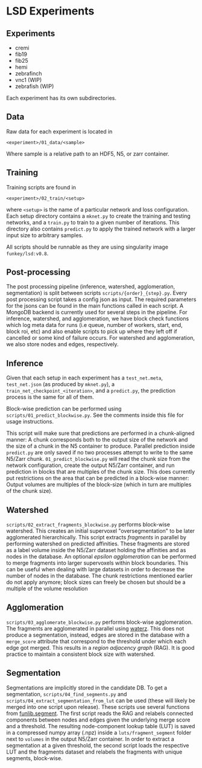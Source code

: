 LSD Experiments
===============

Experiments
-----------

* cremi
* fib19
* fib25
* hemi
* zebrafinch
* vnc1 (WIP)
* zebrafish (WIP)

Each experiment has its own subdirectories.

Data
----

Raw data for each experiment is located in

```
<experiment>/01_data/<sample>
```

Where sample is a relative path to an HDF5, N5, or zarr container.

Training
--------

Training scripts are found in

```
<experiment>/02_train/<setup>
```

where `<setup>` is the name of a particular network and loss configuration.
Each setup directory contains a `mknet.py` to create the training and testing
networks, and a `train.py` to train to a given number of iterations. This
directory also contains `predict.py` to apply the trained network with a larger
input size to arbitrary samples.

All scripts should be runnable as they are using singularity image
`funkey/lsd:v0.8`.

Post-processing
---------------

The post processing pipeline (inference, watershed, agglomeration, segmentation)
is split between scripts `scripts/{order}_{step}.py`. Every post processing script 
takes a config json as input. The required parameters for the jsons can be found in 
the main functions called in each script. A MongoDB backend is currently used for 
several steps in the pipeline. For inference, watershed, and agglomeration, we have
block check functions which log meta data for runs (i.e queue, number of workers,
start, end, block roi, etc) and also enable scripts to pick up where they left off
if cancelled or some kind of failure occurs. For watershed and agglomeration, we
also store nodes and edges, respectively.

Inference
---------

Given that each setup in each experiment has a `test_net.meta`, `test_net.json` 
(as produced by `mknet.py`), a `train_net_checkpoint_<iteration>`, and a `predict.py`,
the prediction process is the same for all of them.

Block-wise prediction can be performed using `scripts/01_predict_blockwise.py`.
See the comments inside this file for usage instructions.

This script will make sure that predictions are performed in a chunk-aligned
manner: A chunk corresponds both to the output size of the network and the size
of a chunk in the N5 container to produce. Parallel prediction inside
`predict.py` are only saved if no two processes attempt to write to the same N5/Zarr
chunk. `01_predict_blockwise.py` will read the chunk size from the network
configuration, create the output N5/Zarr container, and run prediction in blocks
that are multiples of the chunk size. This does currently put restrictions on
the area that can be predicted in a block-wise manner: Output volumes are
multiples of the block-size (which in turn are multiples of the chunk size).

Watershed
---------

`scripts/02_extract_fragments_blockwise.py` performs block-wise watershed. This
creates an initial supervoxel "oversegmentation" to be later agglomerated 
hierarchically. This script extracts _fragments_ in parallel by performing
watershed on predicted affinities. These fragments are stored as a label volume
inside the N5/Zarr dataset holding the affinities and as nodes in the database.
An optional _epsilon agglomeration_ can be performed to merge fragments into
larger supervoxels within block boundaries. This can be useful when dealing with 
large datasets in order to decrease the number of nodes in the database. The chunk
restrictions mentioned earlier do not apply anymore; block sizes can freely be chosen
but should be a multiple of the volume resolution

Agglomeration
-------------

`scripts/03_agglomerate_blockwise.py` performs block-wise agglomeration. The
fragments are agglomerated in parallel using [waterz](https://github.com/funkey/waterz).
This does not produce a segmentation, instead, edges are stored in the database 
with a `merge_score` attribute that correspond to the threshold under which 
each edge got merged. This results in a _region adjacency graph_ (RAG). It is good
practice to maintain a consistent block size with watershed.

Segmentation
------------

Segmentations are implicitly stored in the candidate DB. To get a segmentation,
`scripts/04_find_segments.py` and `scripts/04_extract_segmentation_from_lut` can be
used (these will likely be merged into one script upon release). These scripts use
several functions from [funlib.segment](https://github.com/funkelab/funlib.segment).
The first script reads the RAG and relabels connected components between nodes and 
edges given the underlying merge score and a threshold. The resulting node-component
lookup table (LUT) is saved in a compressed numpy array (.npz) inside a 
`luts/fragment_segment` folder next to `volumes` in the output N5/Zarr container. 
In order to extract a segmentation at a given threshold, the second script loads
the respective LUT and the fragments dataset and relabels the fragments with unique
segments, block-wise.
